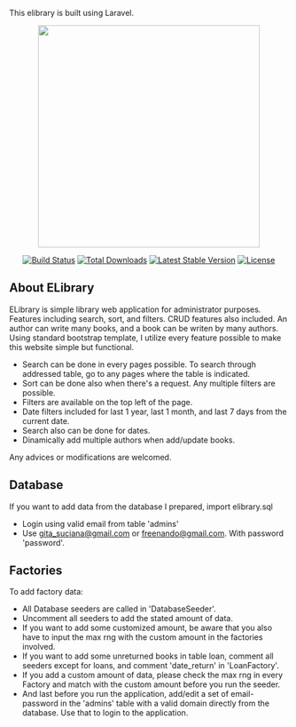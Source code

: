 This elibrary is built using Laravel.

<p align="center"><a href="https://laravel.com" target="_blank"><img src="https://raw.githubusercontent.com/laravel/art/master/logo-lockup/5%20SVG/2%20CMYK/1%20Full%20Color/laravel-logolockup-cmyk-red.svg" width="400"></a></p>

<p align="center">
<a href="https://travis-ci.org/laravel/framework"><img src="https://travis-ci.org/laravel/framework.svg" alt="Build Status"></a>
<a href="https://packagist.org/packages/laravel/framework"><img src="https://img.shields.io/packagist/dt/laravel/framework" alt="Total Downloads"></a>
<a href="https://packagist.org/packages/laravel/framework"><img src="https://img.shields.io/packagist/v/laravel/framework" alt="Latest Stable Version"></a>
<a href="https://packagist.org/packages/laravel/framework"><img src="https://img.shields.io/packagist/l/laravel/framework" alt="License"></a>
</p>

## About ELibrary

ELibrary is simple library web application for administrator purposes. Features including search, sort, and filters. CRUD features also included. An author can write many books, and a book can be writen by many authors. Using standard bootstrap template, I utilize every feature possible to make this website simple but functional.

- Search can be done in every pages possible. To search through addressed table, go to any pages where the table is indicated. 
- Sort can be done also when there's a request. Any multiple filters are possible.
- Filters are available on the top left of the page.
- Date filters included for last 1 year, last 1 month, and last 7 days from the current date.
- Search also can be done for dates.
- Dinamically add multiple authors when add/update books.

Any advices or modifications are welcomed.  

## Database

If you want to add data from the database I prepared, import elibrary.sql

- Login using valid email from table 'admins'
- Use gita_suciana@gmail.com or freenando@gmail.com. With password 'password'.

## Factories

To add factory data:

- All Database seeders are called in 'DatabaseSeeder'.
- Uncomment all seeders to add the stated amount of data.
- If you want to add some customized amount, be aware that you also have to input the max rng with the custom amount in the factories involved.
- If you want to add some unreturned books in table loan, comment all seeders except for loans, and comment 'date_return' in 'LoanFactory'.
- If you add a custom amount of data, please check the max rng in every Factory and match with the custom amount before you run the seeder.
- And last before you run the application, add/edit a set of email-password in the 'admins' table with a valid domain directly from the database. Use that to login to the application.
